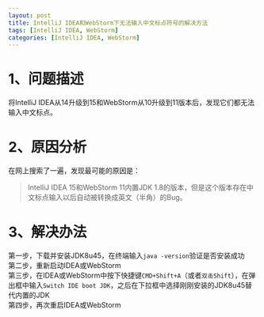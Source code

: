 ```yaml
---
layout: post
title: IntelliJ IDEA和WebStorm下无法输入中文标点符号的解决方法
tags: [IntelliJ IDEA, WebStorm]
categories: [IntelliJ IDEA, WebStorm]
---
```




# 1、问题描述
将IntelliJ IDEA从14升级到15和WebStorm从10升级到11版本后，发现它们都无法输入中文标点。


# 2、原因分析
在网上搜索了一遍，发现最可能的原因是：

> IntelliJ IDEA 15和WebStorm 11内置JDK 1.8的版本，但是这个版本存在中文标点输入以后自动被转换成英文（半角）的Bug。


# 3、解决办法

第一步，下载并安装JDK8u45，在终端输入`java -version`验证是否安装成功 <br>
第二步，重新启动IDEA或WebStorm <br>
第三步，在IDEA或WebStorm中按下快捷键`CMD+Shift+A`（或者`双击Shift`），在弹出框中输入`Switch IDE boot JDK`，之后在下拉框中选择刚刚安装的JDK8u45替代内置的JDK <br>
第四步，再次重启IDEA或WebStorm



